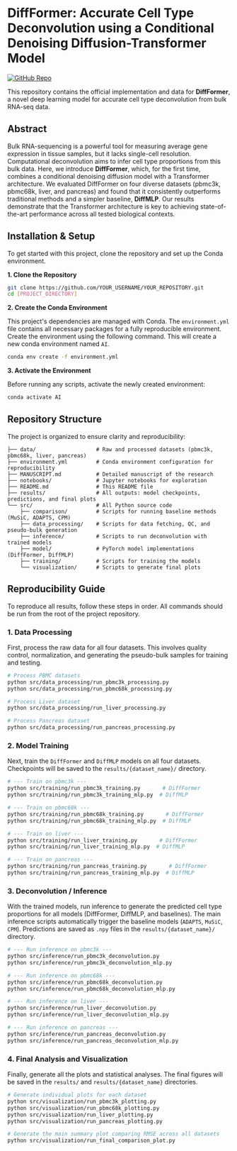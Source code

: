 # DiffFormer: Accurate Cell Type Deconvolution using a Conditional Denoising Diffusion-Transformer Model

[![GitHub Repo](https://img.shields.io/badge/GitHub-Repository-blue?logo=github)](https://github.com/YOUR_USERNAME/YOUR_REPOSITORY)

This repository contains the official implementation and data for **DiffFormer**, a novel deep learning model for accurate cell type deconvolution from bulk RNA-seq data.

## Abstract

Bulk RNA-sequencing is a powerful tool for measuring average gene expression in tissue samples, but it lacks single-cell resolution. Computational deconvolution aims to infer cell type proportions from this bulk data. Here, we introduce **DiffFormer**, which, for the first time, combines a conditional denoising diffusion model with a Transformer architecture. We evaluated DiffFormer on four diverse datasets (pbmc3k, pbmc68k, liver, and pancreas) and found that it consistently outperforms traditional methods and a simpler baseline, **DiffMLP**. Our results demonstrate that the Transformer architecture is key to achieving state-of-the-art performance across all tested biological contexts.

## Installation & Setup

To get started with this project, clone the repository and set up the Conda environment.

**1. Clone the Repository**
```bash
git clone https://github.com/YOUR_USERNAME/YOUR_REPOSITORY.git
cd [PROJECT_DIRECTORY]
```

**2. Create the Conda Environment**

This project's dependencies are managed with Conda. The `environment.yml` file contains all necessary packages for a fully reproducible environment. Create the environment using the following command. This will create a new conda environment named `AI`.

```bash
conda env create -f environment.yml
```

**3. Activate the Environment**

Before running any scripts, activate the newly created environment:
```bash
conda activate AI
```

## Repository Structure

The project is organized to ensure clarity and reproducibility:

```
├── data/                   # Raw and processed datasets (pbmc3k, pbmc68k, liver, pancreas)
├── environment.yml         # Conda environment configuration for reproducibility
├── MANUSCRIPT.md           # Detailed manuscript of the research
├── notebooks/              # Jupyter notebooks for exploration
├── README.md               # This README file
├── results/                # All outputs: model checkpoints, predictions, and final plots
└── src/                    # All Python source code
    ├── comparison/         # Scripts for running baseline methods (MuSiC, ADAPTS, CPM)
    ├── data_processing/    # Scripts for data fetching, QC, and pseudo-bulk generation
    ├── inference/          # Scripts to run deconvolution with trained models
    ├── model/              # PyTorch model implementations (DiffFormer, DiffMLP)
    ├── training/           # Scripts for training the models
    └── visualization/      # Scripts to generate final plots
```

## Reproducibility Guide

To reproduce all results, follow these steps in order. All commands should be run from the root of the project repository.

### 1. Data Processing

First, process the raw data for all four datasets. This involves quality control, normalization, and generating the pseudo-bulk samples for training and testing.

```bash
# Process PBMC datasets
python src/data_processing/run_pbmc3k_processing.py
python src/data_processing/run_pbmc68k_processing.py

# Process Liver dataset
python src/data_processing/run_liver_processing.py

# Process Pancreas dataset
python src/data_processing/run_pancreas_processing.py
```

### 2. Model Training

Next, train the `DiffFormer` and `DiffMLP` models on all four datasets. Checkpoints will be saved to the `results/{dataset_name}/` directory.

```bash
# --- Train on pbmc3k ---
python src/training/run_pbmc3k_training.py       # DiffFormer
python src/training/run_pbmc3k_training_mlp.py  # DiffMLP

# --- Train on pbmc68k ---
python src/training/run_pbmc68k_training.py       # DiffFormer
python src/training/run_pbmc68k_training_mlp.py  # DiffMLP

# --- Train on liver ---
python src/training/run_liver_training.py       # DiffFormer
python src/training/run_liver_training_mlp.py  # DiffMLP

# --- Train on pancreas ---
python src/training/run_pancreas_training.py       # DiffFormer
python src/training/run_pancreas_training_mlp.py  # DiffMLP
```

### 3. Deconvolution / Inference

With the trained models, run inference to generate the predicted cell type proportions for all models (DiffFormer, DiffMLP, and baselines). The main inference scripts automatically trigger the baseline models (`ADAPTS`, `MuSiC`, `CPM`). Predictions are saved as `.npy` files in the `results/{dataset_name}/` directory.

```bash
# --- Run inference on pbmc3k ---
python src/inference/run_pbmc3k_deconvolution.py
python src/inference/run_pbmc3k_deconvolution_mlp.py

# --- Run inference on pbmc68k ---
python src/inference/run_pbmc68k_deconvolution.py
python src/inference/run_pbmc68k_deconvolution_mlp.py

# --- Run inference on liver ---
python src/inference/run_liver_deconvolution.py
python src/inference/run_liver_deconvolution_mlp.py

# --- Run inference on pancreas ---
python src/inference/run_pancreas_deconvolution.py
python src/inference/run_pancreas_deconvolution_mlp.py
```

### 4. Final Analysis and Visualization

Finally, generate all the plots and statistical analyses. The final figures will be saved in the `results/` and `results/{dataset_name}` directories.

```bash
# Generate individual plots for each dataset
python src/visualization/run_pbmc3k_plotting.py
python src/visualization/run_pbmc68k_plotting.py
python src/visualization/run_liver_plotting.py
python src/visualization/run_pancreas_plotting.py

# Generate the main summary plot comparing RMSE across all datasets
python src/visualization/run_final_comparison_plot.py
``` 